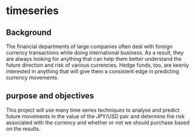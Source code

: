 # timeseries

## Background

The financial departments of large companies often deal with foreign currency transactions while doing international business. As a result, they are always looking for anything that can help them better understand the future direction and risk of various currencies. Hedge funds, too, are keenly interested in anything that will give them a consistent edge in predicting currency movements.

## purpose and objectives
This project will use many time series techniques to analyse and predict future movements in the value of the JPY/USD pair and determine the risk associated with the currency and whether or not we should purchase based on the results.